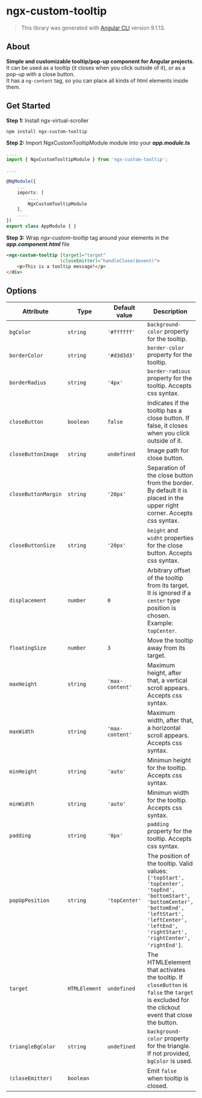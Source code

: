 
# ngx-custom-tooltip

> This library was generated with [Angular CLI](https://github.com/angular/angular-cli) version 9.1.13.

## About
**Simple and customizable tooltip/pop-up component for Angular projects.**  
It can be used as a tooltip (it closes when you click outside of it), or as a pop-up with a close button.  
It has a `ng-content` tag, so you can place all kinds of html elements inside them.

## Get Started

**Step 1:** Install ngx-virtual-scroller

```sh
npm install ngx-custom-tooltip
```

**Step 2:** Import NgxCustomTooltipModule module into your **_app.module.ts_**

```ts
....
import { NgxCustomTooltipModule } from 'ngx-custom-tooltip';

....

@NgModule({
    ...
    imports: [
        ....
        NgxCustomTooltipModule
    ],
    ....
})
export class AppModule { }
```

**Step 3:** Wrap _ngx-custom-tooltip_ tag around your elements in the **_app.component.html_** file

```html
<ngx-custom-tooltip [target]="target" 
                    (closeEmitter)="handleClose($event)">
    <p>This is a tooltip message!</p>
</div>
```

## Options

| Attribute         | Type      | Default value      | Description|
|-------------------|-----------|--------------------|------------|
|`bgColor`|`string`|`'#ffffff'`|`background-color` property for the tooltip.|
|`borderColor`|`string`|`'#d3d3d3'`|`border-color` property for the tooltip.|
|`borderRadius`|`string`|`'4px'`|`border-radious` property for the tooltip. Accepts css syntax.|
|`closeButton`|`boolean`|`false`|Indicates if the tooltip has a close button. If false, it closes when you click outside of it.|
|`closeButtonImage`|`string`|`undefined`|Image path for close button.|
|`closeButtonMargin`|`string`|`'20px'`|Separation of the close button from the border. By default it is placed in the upper right corner. Accepts css syntax.|
|`closeButtonSize`|`string`|`'20px'`|`height` and `widht` properties for the close button. Accepts css syntax.|
|`displacement`|`number`|`0`|Arbitrary offset of the tooltip from its target. It is ignored if a `center` type position is chosen. Example: `topCenter`.|
|`floatingSize`|`number`|`3`|Move the tooltip away from its target.|
|`maxHeight`|`string`|`'max-content'`|Maximum height, after that, a vertical scroll appears. Accepts css syntax.|
|`maxWidth`|`string`|`'max-content'`|Maximum width, after that, a horizontal scroll appears. Accepts css syntax.|
|`minHeight`|`string`|`'auto'`|Minimun height for the tooltip. Accepts css syntax.|
|`minWidth`|`string`|`'auto'`|Minimun width for the tooltip. Accepts css syntax.|
|`padding`|`string`|`'8px'`|`padding` property for the tooltip. Accepts css syntax.|
|`popUpPosition`|`string`|`'topCenter'`|The position of the tooltip. Valid values:  `['topStart', 'topCenter', 'topEnd', 'bottomStart', 'bottomCenter', 'bottomEnd', 'leftStart', 'leftCenter', 'leftEnd', 'rightStart', 'rightCenter', 'rightEnd']`.|
|`target`|`HTMLElement`|`undefined`|The HTMLEelement that activates the tooltip. If `closeButton` is `false` the `target` is excluded for the clickout event that close the button.|
|`triangleBgColor`|`string`|`undefined`|`background-color` property for the triangle. If not provided, `bgColor` is used.|
|`(closeEmitter)`|`boolean`||Emit `false` when tooltip is closed.|

